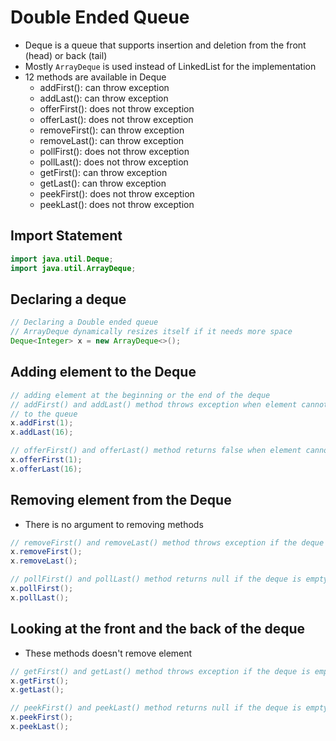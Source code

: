 # Double Ended Queue
- Deque is a queue that supports insertion and deletion from the front (head) or back (tail)
- Mostly `ArrayDeque` is used instead of LinkedList for the implementation
- 12 methods are available in Deque
    - addFirst(): can throw exception
    - addLast(): can throw exception
    - offerFirst(): does not throw exception
    - offerLast(): does not throw exception
    - removeFirst(): can throw exception
    - removeLast(): can throw exception
    - pollFirst(): does not throw exception
    - pollLast(): does not throw exception
    - getFirst(): can throw exception
    - getLast(): can throw exception
    - peekFirst(): does not throw exception
    - peekLast(): does not throw exception

## Import Statement
```java
import java.util.Deque;
import java.util.ArrayDeque;
```

## Declaring a deque
```java
// Declaring a Double ended queue
// ArrayDeque dynamically resizes itself if it needs more space
Deque<Integer> x = new ArrayDeque<>();
```

## Adding element to the Deque
```java
// adding element at the beginning or the end of the deque
// addFirst() and addLast() method throws exception when element cannot be added
// to the queue
x.addFirst(1);
x.addLast(16);

// offerFirst() and offerLast() method returns false when element cannot be added to the deque
x.offerFirst(1);
x.offerLast(16);
```

## Removing element from the Deque
- There is no argument to removing methods
```java
// removeFirst() and removeLast() method throws exception if the deque is empty
x.removeFirst();
x.removeLast();

// pollFirst() and pollLast() method returns null if the deque is empty
x.pollFirst();
x.pollLast();
```

## Looking at the front and the back of the deque
- These methods doesn't remove element
```java
// getFirst() and getLast() method throws exception if the deque is empty
x.getFirst();
x.getLast();

// peekFirst() and peekLast() method returns null if the deque is empty
x.peekFirst();
x.peekLast();
```

